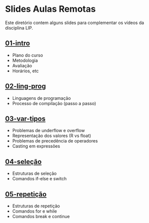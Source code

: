 # Slides Aulas Remotas

Este diretório contem alguns slides para complementar os vídeos da disciplina LIP.

 
## [01-intro](./01-intro)

 - Plano do curso
 - Metodologia 
 - Avaliação
 - Horários, etc
 
## [02-ling-prog](./02-ling-prog)

 - Linguagens de programação
 - Processo de compilação (passo a passo)

## [03-var-tipos](03-var-tipos)

 - Problemas de underflow e overflow 
 - Representação dos valores (R vs float)
 - Problemas de precedência de operadores
 - Casting em expressões 

## [04-seleção](04-comandos-seleção)
 - Estruturas de seleção
 - Comandos if-else e switch

## [05-repetição](05-repetição)
 - Estruturas de repetição
 - Comandos for e while
 - Comandos break e continue
